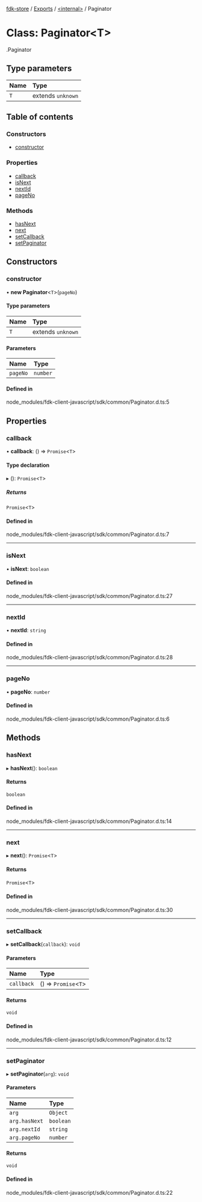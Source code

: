 [fdk-store](../README.md) / [Exports](../modules.md) / [<internal\>](../modules/internal_.md) / Paginator

# Class: Paginator<T\>

[<internal>](../modules/internal_.md).Paginator

## Type parameters

| Name | Type |
| :------ | :------ |
| `T` | extends `unknown` |

## Table of contents

### Constructors

- [constructor](internal_.Paginator.md#constructor)

### Properties

- [callback](internal_.Paginator.md#callback)
- [isNext](internal_.Paginator.md#isnext)
- [nextId](internal_.Paginator.md#nextid)
- [pageNo](internal_.Paginator.md#pageno)

### Methods

- [hasNext](internal_.Paginator.md#hasnext)
- [next](internal_.Paginator.md#next)
- [setCallback](internal_.Paginator.md#setcallback)
- [setPaginator](internal_.Paginator.md#setpaginator)

## Constructors

### constructor

• **new Paginator**<`T`\>(`pageNo`)

#### Type parameters

| Name | Type |
| :------ | :------ |
| `T` | extends `unknown` |

#### Parameters

| Name | Type |
| :------ | :------ |
| `pageNo` | `number` |

#### Defined in

node_modules/fdk-client-javascript/sdk/common/Paginator.d.ts:5

## Properties

### callback

• **callback**: () => `Promise`<`T`\>

#### Type declaration

▸ (): `Promise`<`T`\>

##### Returns

`Promise`<`T`\>

#### Defined in

node_modules/fdk-client-javascript/sdk/common/Paginator.d.ts:7

___

### isNext

• **isNext**: `boolean`

#### Defined in

node_modules/fdk-client-javascript/sdk/common/Paginator.d.ts:27

___

### nextId

• **nextId**: `string`

#### Defined in

node_modules/fdk-client-javascript/sdk/common/Paginator.d.ts:28

___

### pageNo

• **pageNo**: `number`

#### Defined in

node_modules/fdk-client-javascript/sdk/common/Paginator.d.ts:6

## Methods

### hasNext

▸ **hasNext**(): `boolean`

#### Returns

`boolean`

#### Defined in

node_modules/fdk-client-javascript/sdk/common/Paginator.d.ts:14

___

### next

▸ **next**(): `Promise`<`T`\>

#### Returns

`Promise`<`T`\>

#### Defined in

node_modules/fdk-client-javascript/sdk/common/Paginator.d.ts:30

___

### setCallback

▸ **setCallback**(`callback`): `void`

#### Parameters

| Name | Type |
| :------ | :------ |
| `callback` | () => `Promise`<`T`\> |

#### Returns

`void`

#### Defined in

node_modules/fdk-client-javascript/sdk/common/Paginator.d.ts:12

___

### setPaginator

▸ **setPaginator**(`arg`): `void`

#### Parameters

| Name | Type |
| :------ | :------ |
| `arg` | `Object` |
| `arg.hasNext` | `boolean` |
| `arg.nextId` | `string` |
| `arg.pageNo` | `number` |

#### Returns

`void`

#### Defined in

node_modules/fdk-client-javascript/sdk/common/Paginator.d.ts:22
